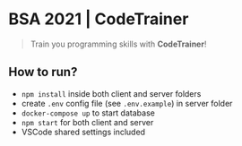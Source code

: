 # BSA 2021 | CodeTrainer

> Train you programming skills with **CodeTrainer**!

## How to run?

-   `npm install` inside both client and server folders
-   create `.env` config file (see `.env.example`) in server folder
-   `docker-compose up` to start database
-   `npm start` for both client and server
-   VSCode shared settings included
